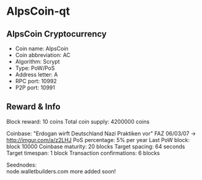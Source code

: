 # AlpsCoin-qt

## AlpsCoin Cryptocurrency
- Coin name:	AlpsCoin
- Coin abbreviation:	AC
- Algorithm:	Scrypt
- Type:	PoW/PoS
- Address letter:	A
- RPC port:	10992
- P2P port:	10991

## Reward & Info

Block reward:	10 coins
Total coin supply:	4200000 coins


Coinbase: "Erdogan wirft Deutschland Nazi Praktiken vor" 
FAZ 06/03/07 -> http://imgur.com/a/z2LHJ
PoS percentage:	5% per year
Last PoW block:	block 10000
Coinbase maturity:	20 blocks
Target spacing:	64 seconds
Target timespan:	1 block
Transaction confirmations:	6 blocks

Seednodes:	
node.walletbuilders.com
more added soon!
